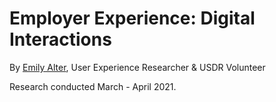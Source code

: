 # Employer Experience: Digital Interactions

By [Emily Alter](https://www.linkedin.com/in/emilyalter1/),  User Experience Researcher & USDR Volunteer

Research conducted March - April 2021.

